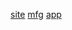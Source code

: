 
[site](https://support.azena.com/hc/en-us)
[mfg](https://www.azena.com/for-manufacturers)
[app](https://store.azena.com/shop?sortBy=publishDate)
